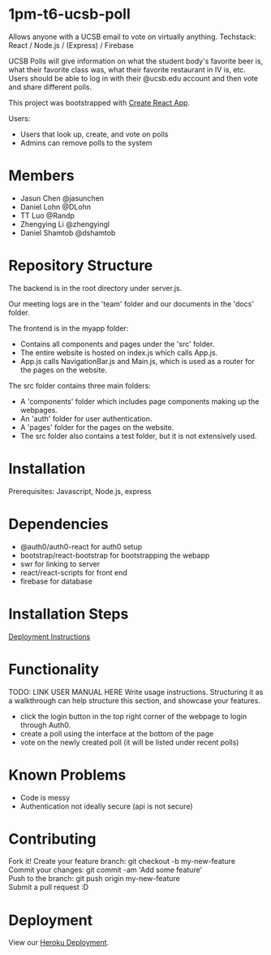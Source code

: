 # 1pm-t6-ucsb-poll
Allows anyone with a UCSB email to vote on virtually anything. 
Techstack: React / Node.js / (Express) / Firebase


UCSB Polls will give information on what the student body's favorite beer is, what their favorite class was, what their favorite restaurant in IV is, etc. Users should be able to log in with their @ucsb.edu account and then vote and share different polls. 

This project was bootstrapped with [Create React App](https://github.com/facebook/create-react-app).

Users:
- Users that look up, create, and vote on polls
- Admins can remove polls to the system

# Members
- Jasun Chen @jasunchen
- Daniel Lohn @DLohn
- TT Luo @Randp
- Zhengying Li @zhengyingl
- Daniel Shamtob @dshamtob


# Repository Structure

The backend is in the root directory under server.js.

Our meeting logs are in the 'team' folder and our documents in the 'docs' folder.

The frontend is in the myapp folder:
- Contains all components and pages under the 'src' folder.
- The entire website is hosted on index.js which calls App.js.
- App.js calls NavigationBar.js and Main.js, which is used as a router for the pages on the website.

The src folder contains three main folders:
- A 'components' folder which includes page components making up the webpages.
- An 'auth' folder for user authentication.
- A 'pages' folder for the pages on the website.
- The src folder also contains a test folder, but it is not extensively used.

# Installation

Prerequisites: Javascript, Node.js, express 

# Dependencies
- @auth0/auth0-react for auth0 setup
- bootstrap/react-bootstrap for bootstrapping the webapp
- swr for linking to server
- react/react-scripts for front end
- firebase for database
   
# Installation Steps

[Deployment Instructions](./docs/DEPLOY.md)


# Functionality
TODO: LINK USER MANUAL HERE
Write usage instructions. Structuring it as a walkthrough can help structure this section, and showcase your features.

- click the login button in the top right corner of the webpage to login through Auth0.
- create a poll using the interface at the bottom of the page
- vote on the newly created poll (it will be listed under recent polls) 

# Known Problems
- Code is messy 
- Authentication not ideally secure (api is not secure)



# Contributing

Fork it!
Create your feature branch: git checkout -b my-new-feature  
Commit your changes: git commit -am 'Add some feature'  
Push to the branch: git push origin my-new-feature  
Submit a pull request :D

# Deployment

View our [Heroku Deployment](https://cs148-1pm-t6-ucsb-poll.herokuapp.com/).


